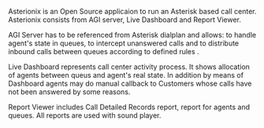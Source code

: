 Asterionix is an Open Source applicaion to run an Asterisk based call center. Asterionix consists from AGI server, Live Dashboard and Report Viewer.

AGI Server has to be referenced from Asterisk dialplan and allows: to handle agent's state in queues, to intercept unanswered calls and to distribute inbound calls between queues according to defined rules .

Live Dashboard represents call center activity process. It shows allocation of agents between queus and agent's real state. In addition by means of Dashboard agents may do manual callback to Customers whose calls have not been answered by some reasons.

Report Viewer includes Call Detailed Records report, report for agents and queues. All reports are used with sound player.
